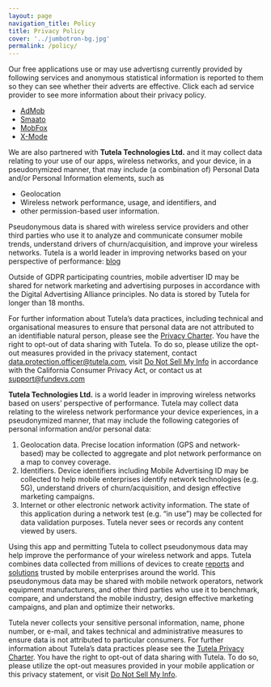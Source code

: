 ```yaml
---
layout: page
navigation_title: Policy
title: Privacy Policy
cover: '../jumbotron-bg.jpg'
permalink: /policy/
---
```


Our free applications use or may use advertisng currently provided by following services and anonymous statistical information is reported to them so they can see whether their adverts are effective. Click each ad service provider to see more information about their privacy policy.

- [AdMob](https://policies.google.com/technologies/partner-sites)
- [Smaato](https://www.smaato.com/privacy/)
- [MobFox](https://www.mobfox.com/privacy-policy/)
- [X-Mode](https://xmode.io/xmode-privacy-policy-2/)

We are also partnered with **Tutela Technologies Ltd.** and it may collect data relating to your use of our apps, wireless networks, and your device, in a pseudonymized manner, that may include (a combination of) Personal Data and/or Personal Information elements, such as

 - Geolocation
 - Wireless network performance, usage, and identifiers, and
 - other permission-based user information.

Pseudonymous data is shared with wireless service providers and other third parties who use it to analyze and communicate consumer mobile trends, understand drivers of churn/acquisition, and improve your wireless networks. Tutela is a world leader in improving networks based on your perspective of performance: [blog](https://www.tutela.com/blog)

Outside of GDPR participating countries, mobile advertiser ID may be shared for network marketing and advertising purposes in accordance with the Digital Advertising Alliance principles. No data is stored by Tutela for longer than 18 months.

For further information about Tutela’s data practices, including technical and organisational measures to ensure that personal data are not attributed to an identifiable natural person, please see the [Privacy Charter](https://public.tutela.com/TutelaPrivacyCharter.pdf). You have the right to opt-out of data sharing with Tutela. To do so, please utilize the opt-out measures provided in the privacy statement, contact [data.protection.officer@tutela.com](mailto:data.protection.officer@tutela.com), visit [Do Not Sell My Info](https://www.tutela.com/opt-out) in accordance with the California Consumer Privacy Act, or contact us at [support@fundevs.com](mailto:support@fundevs.com)

**Tutela Technologies Ltd.** is a world leader in improving wireless networks based on users’ perspective of performance. Tutela may collect data relating to the wireless network performance your device experiences, in a pseudonymized manner, that may include the following categories of personal information and/or personal data:</p><ol><li>Geolocation data. Precise location information (GPS and network-based) may be collected to aggregate and plot network performance on a map to convey coverage.</li><li>Identifiers. Device identifiers including Mobile Advertising ID may be collected to help mobile enterprises identify network technologies (e.g. 5G), understand drivers of churn/acquisition, and design effective marketing campaigns.</li><li>Internet or other electronic network activity information. The state of this application during a network test (e.g. “in use”) may be collected for data validation purposes. Tutela never sees or records any content viewed by users.</li></ol><p>Using this app and permitting Tutela to collect pseudonymous data may help improve the performance of your wireless network and apps. Tutela combines data collected from millions of devices to create <a href="https://www.tutela.com/blog" target="_blank">reports</a> and <a href="https://www.tutela.com/solutions" target="_blank">solutions</a> trusted by mobile enterprises around the world. This pseudonymous data may be shared with mobile network operators, network equipment manufacturers, and other third parties who use it to benchmark, compare, and understand the mobile industry, design effective marketing campaigns, and plan and optimize their networks.</p><p>Tutela never collects your sensitive personal information, name, phone number, or e-mail, and takes technical and administrative measures to ensure data is not attributed to particular consumers. For further information about Tutela’s data practices please see the <a href="https://public.tutela.com/TutelaPrivacyCharter.pdf" target="_blank">Tutela Privacy Charter</a>. You have the right to opt-out of data sharing with Tutela. To do so, please utilize the opt-out measures provided in your mobile application or this privacy statement, or visit <a href="https://www.tutela.com/opt-out" target="_blank">Do Not Sell My Info</a>.</p>